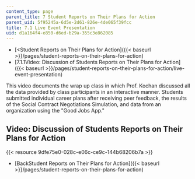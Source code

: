 ```yaml
---
content_type: page
parent_title: 7 Student Reports on Their Plans for Action
parent_uid: 5f95245a-6d5e-2d61-826e-4de065f39fcc
title: 7.1 Live Event Presentation
uid: d1a164f4-e850-d6ed-b29a-355c3e862085
---
```


*   [<Student Reports on Their Plans for Action]({{< baseurl >}}/pages/student-reports-on-their-plans-for-action)
*   [7.1.1Video: Discussion of Students Reports on Their Plans for Action]({{< baseurl >}}/pages/student-reports-on-their-plans-for-action/live-event-presentation)

This video documents the wrap up class in which Prof. Kochan discussed all the data provided by class participants in an interactive manner. Students submitted individual career plans after receiving peer feedback, the results of the Social Contract Negotiations Simulation, and data from an organization using the "Good Jobs App."

Video: Discussion of Students Reports on Their Plans for Action
---------------------------------------------------------------

{{< resource 9dfe75e0-028c-e06c-ce9c-144b68206b7a >}}

*   [BackStudent Reports on Their Plans for Action]({{< baseurl >}}/pages/student-reports-on-their-plans-for-action)